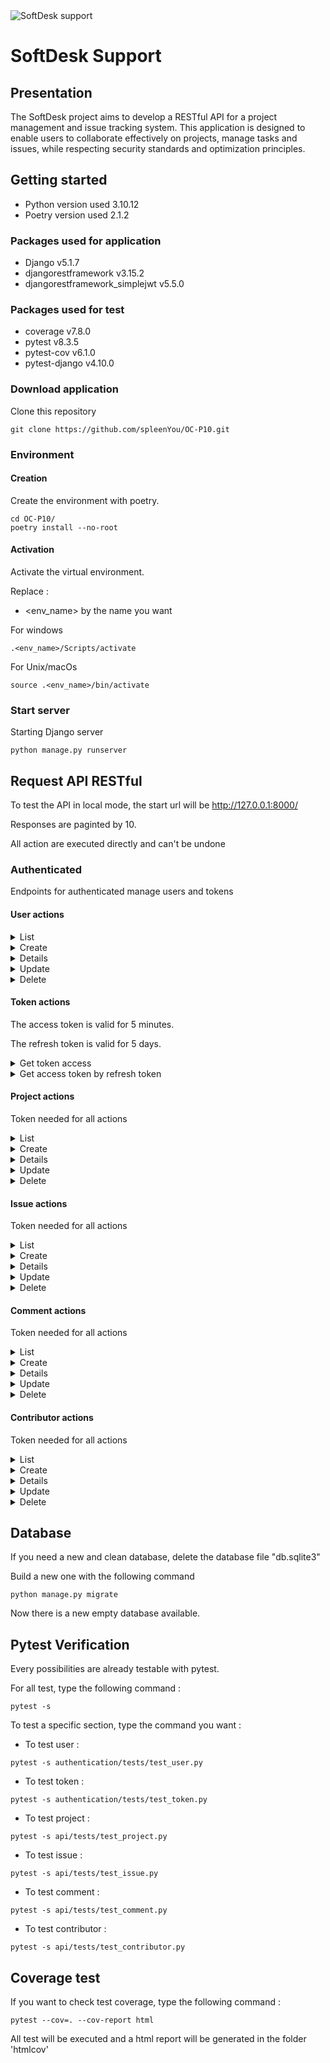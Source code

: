 <img src='https://user.oc-static.com/upload/2023/06/28/16879473703315_P10-02.png' alt='SoftDesk support'>

# SoftDesk Support

## Presentation

The SoftDesk project aims to develop a RESTful API for a project management and issue tracking system. This application is designed to enable users to collaborate effectively on projects, manage tasks and issues, while respecting security standards and optimization principles.

## Getting started

- Python version used 3.10.12
- Poetry version used 2.1.2

### Packages used for application

- Django v5.1.7
- djangorestframework v3.15.2
- djangorestframework_simplejwt v5.5.0

### Packages used for test

- coverage v7.8.0
- pytest v8.3.5
- pytest-cov v6.1.0
- pytest-django v4.10.0

### Download application

Clone this repository
```
git clone https://github.com/spleenYou/OC-P10.git
```

### Environment

#### Creation

Create the environment with poetry.

```
cd OC-P10/
poetry install --no-root
```

#### Activation

Activate the virtual environment.

Replace :
- <env_name> by the name you want

For windows
```
.<env_name>/Scripts/activate
```

For Unix/macOs

```
source .<env_name>/bin/activate
```

### Start server

Starting Django server
```
python manage.py runserver
```

## Request API RESTful

To test the API in local mode, the start url will be http://127.0.0.1:8000/

Responses are paginted by 10.

All action are executed directly and can't be undone

### Authenticated

Endpoints for authenticated manage users and tokens

#### User actions
<details>
    <summary>List</summary>

- Endpoint: user/
- HTTP Method: GET
- Token needed: Yes
- Access: Any connected user

Success response Exemple:
- HTTP status: 200
```
{
    "count": 2,
    "next": null,
    "previous": null,
    "results": [
        {
            "id": 1,
            "username": "user1"2000-01-01 true,
            "can_data_be_shared": true,
            "projects_created": []
        },
        {
            "id": 2,
            "username": "user2",
            "birthday": "2000-01-01",
            "can_be_contacted": false,
            "can_data_be_shared": true,
            "projects_created": []
        }
    ]
}
```
</details>
<details>
    <summary>Create</summary>

To success, the user must be at least 15 years old

- Endpoint: user/
- HTTP Method: POST
- Token needed: No
- Access: Everyone
- Data needed (with exemple):
    - username ('user1')
    - password1 ('password-test')
    - password2 ('password-test')
    - birthday (2000-01-01)
    - can_be_contacted (True)
    - can_data_be_shared (False)

Success response Exemple:
- HTTP status: 201
```
{
    "id": 1,
    "username": "user1",
    "birthday": "2000-01-01",
    "can_be_contacted": true,
    "can_data_be_shared": false
}
```
</details>
<details>
    <summary>Details</summary>

- Endpoint: user/\<id>/
- HTTP Method: GET
- Token needed: Yes
- Access: Any connected user

Success response Exemple:
- HTTP status: 200
```
{
    "id": 1,
    "username": "user1",
    "birthday": "2000-01-01",
    "can_be_contacted": true,
    "can_data_be_shared": true,
    "projects_created": []
}
```
</details>
<details>
    <summary>Update</summary>

- Endpoint: user/\<id>/
- HTTP Method: PATCH
- Token needed: Yes
- Access: the connected user for himself
- Data can be choosen (exemple with id=1):
    - username ('user-test-1')
    - password
    - birthday
    - can_be_contacted
    - can_data_be_shared

Success response Exemple:
- HTTP status: 200
```
{
    "id": 1,
    "username": "user-test-1",
    "birthday": "2000-01-01",
    "can_be_contacted": true,
    "can_data_be_shared": false
}
```
</details>
<details>
    <summary>Delete</summary>

- Endpoint: user/\<id>/
- HTTP Method: DELETE
- Token needed: Yes
- Access: the connected user for himself

Success response Exemple:
- HTTP status: 204
</details>

#### Token actions

The access token is valid for 5 minutes.

The refresh token is valid for 5 days.

<details>
    <summary>Get token access</summary>

- Endpoint: user/login/
- HTTP Method: POST
- Access: Everyone
- Data needed:
    - username
    - password

Success response Exemple:
- HTTPstatus: 200
```
{
    "refresh_token": <token>,
    "access_token": <token>
}
```
</details>
<details>
    <summary>Get access token by refresh token</summary>

- Endpoint: user/login/refresh/
- HTTP Method: POST
- Access: Everyone
- Data needed:
    - refresh_token

Success response Exemple:
- HTTP status: 200
```
{
    "access_token": <token>
}
```
</details>

#### Project actions

Token needed for all actions

<details>
    <summary>List</summary>

- Endpoint: api/project/
- HTTP Method: GET
- Access: Any connected user

Success response Exemple:
- HTTP status: 200
```
{
    "count": 2,
    "next": null,
    "previous": null,
    "results": [
        {
            "id": 1,
            "title": "Projet 1",
            "description": "description projet 1",
            "project_type": "front-end",
            "date_created": "2025-03-26T11:35:09.392474+01:00",
            "author": {
                "id": 1,
                "username": "user1"
            }
        },
        {
            "id": 2,
            "title": "Projet 2",
            "description": "Description projet 2",
            "project_type": "iOS",
            "date_created": "2025-03-26T17:30:08.390441+01:00",
            "author": {
                "id": 3,
                "username": "user2"
            }
        }
    ]
}
```
</details>
<details>
    <summary>Create</summary>

- Endpoint: api/project/
- HTTP Method: POST
- Access: Any connected user
- Data needed (with exemple):
    - title ('project 1')
    - description ('Project's description')
    - project_type ('Android')

Project's type can be:
    - Android
    - iOS
    - back-end
    - front-end

Success response Exemple:
- HTTP status: 201
```
{
    "id": 1,
    "title": "Project 1",
    "description": "Project's description",
    "project_type": "Android",
    "date_created": "2025-04-04T11:29:53.129046+02:00",
    "author": {
        "id": 1,
        "username": "user1"
    }
}
```
</details>
<details>
    <summary>Details</summary>

- Endpoint: api/project/\<id>/
- HTTP Method: GET
- Access: Any project's contributor

Success response Exemple:
- HTTP status: 200
```
{
    "id": 1,
    "title": "Project 1",
    "author": {
        "id": 1,
        "username": "user1"
    },
    "date_created": "2025-04-02T15:24:36.201890+02:00",
    "description": "Project's description",
    "project_type": "Android",
    "issues": [],
    "contributors": [
        {
            "id": 1,
            "username": "user1"
        }
    ]
}
```
</details>
<details>
    <summary>Update</summary>

- Endpoint: api/project/\<id>/
- HTTP Method: PATCH
- Access: Project's author
- Data can be choosen (exemple with id=1)
    - title
    - description
    - project_type ('iOS')

Success response Exemple:
- HTTP status: 200
```
{
    "id": 1,
    "title": "Project 1",
    "description": "Project's description",
    "project_type": "iOS",
    "date_created": "2025-04-04T11:29:53.129046+02:00",
    "author": {
        "id": 1,
        "username": "user1"
    }
}
```
</details>
<details>
    <summary>Delete</summary>

- Endpoint: api/project/\<id>/
- HTTP Method: DELETE
- Access: Project's author

Success response Exemple:
- HTTP status: 204
</details>

#### Issue actions

Token needed for all actions

<details>
    <summary>List</summary>
Listing issues isn't allowed directly.
Use detail project for that.
</details>
<details>
    <summary>Create</summary>

- Endpoint: api/issue/
- HTTP Method: POST
- Access: Any project's contributors
- Data needed (with exemple):
    - project (project's id)
    - title ('test')
    - description ('Project's description')
    - status ('To-Do')
    - priority ('LOW')
    - tag ('BUG')

Project's status can be:
    - To-Do
    - In Progress
    - Finished

Project's priority can be:
    - LOW
    - MEDIUM
    - HIGH

Project's tag can be:
    - BUG
    - TASK
    - FEATURE

Success response Exemple:
- HTTP status: 201
```
{
    "id": 1,
    "project": {
        "id": 1,
        "title": "Projet 1",
        "description": "Description du projet 1",
        "project_type": "Android",
        "date_created": "2025-04-02T15:24:36.201890+02:00",
        "author": {
            "id": 1,
            "username": "user1"
        }
    },
    "title": "test",
    "description": "test",
    "status": "To-Do",
    "priority": "LOW",
    "tag": "BUG",
    "assigned_user": {
        "id": 1,
        "username": "user1"
    },
    "date_created": "2025-04-05T11:53:38.859386+02:00",
    "author": {
        "id": 1,
        "username": "user1"
    }
}
```
</details>
<details>
    <summary>Details</summary>

- Endpoint: api/issue/\<id>/
- HTTP Method: GET
- Access: Any project's contributor

Success response Exemple:
- HTTP status: 200
```
{
    "id": 1,
    "author": {
        "id": 1,
        "username": "user1"
    },
    "project": {
        "id": 1,
        "title": "Projet 1",
        "description": "Description du projet 1",
        "project_type": "Android",
        "date_created": "2025-04-02T15:24:36.201890+02:00",
        "author": {
            "id": 1,
            "username": "user1"
        }
    },
    "title": "test",
    "description": "test",
    "status": "To-Do",
    "priority": "LOW",
    "tag": "BUG",
    "assigned_user": {
        "id": 1,
        "username": "user1"
    },
    "date_created": "2025-04-05T11:53:38.859386+02:00",
    "comments": []
}
```
</details>
<details>
    <summary>Update</summary>

- Endpoint: api/issue/\<id>/
- HTTP Method: PATCH
- Access: Issue's author
- Data can be choosen (exemple with id=1)
    - project
    - title
    - description
    - status
    - priority ('HIGH')
    - tag

Success response Exemple:
- HTTP status: 200
```
{
    "id": 1
    "author": {
        "id": 1,
        "username": "user1"
    },
    "project": {
        "id": 1,
        "title": "Projet 1",
        "description": "Description du projet 1",
        "project_type": "Android",
        "date_created": "2025-04-02T15:24:36.201890+02:00",
        "author": {
            "id": 1,
            "username": "user1"
        }
    },
    "title": "test",
    "description": "test",
    "status": "To-Do",
    "priority": "HIGH",
    "tag": "BUG",
    "assigned_user": {
        "id": 1,
        "username": "user1"
    },
    "date_created": "2025-04-05T11:53:38.859386+02:00",
    "comments": []
}
```
</details>
<details>
    <summary>Delete</summary>

- Endpoint: api/issue/\<id>/
- HTTP Method: DELETE
- Access: Issue's author

Success response Exemple:
- HTTP status: 204
</details>

#### Comment actions

Token needed for all actions

<details>
    <summary>List</summary>
Listing comments isn't allowed directly.
Use detail project for that.
</details>
<details>
    <summary>Create</summary>

- Endpoint: api/comment/
- HTTP Method: POST
- Access: Any project's contributors
- Data needed (with exemple):
    - issue (issue's id)
    - description ('test')

Success response Exemple:
- HTTP status: 201
```
{
    "id": 1,
    "description": "test",
    "date_created": "2025-04-05T12:03:51.148416+02:00",
    "author": {
        "id": 1,
        "username": "user1"
    }
}
```
</details>
<details>
    <summary>Details</summary>

- Endpoint: api/comment/\<id>/
- HTTP Method: GET
- Access: Any project's contributor

Success response Exemple:
- HTTP status: 200
```
{
    "id": 1,
    "author": {
        "id": 1,
        "username": "user1"
    },
    "description": "test",
    "date_created": "2025-04-05T12:03:51.148416+02:00",
    "issue": {
        "id": 1,
        "project": {
            "id": 1,
            "title": "Projet 1",
            "description": "Description du projet 1",
            "project_type": "Android",
            "date_created": "2025-04-02T15:24:36.201890+02:00",
            "author": {
                "id": 1,
                "username": "user1"
            }
        },
        "title": "test",
        "description": "test",
        "status": "To-Do",
        "priority": "LOW",
        "tag": "BUG",
        "assigned_user": {
            "id": 1,
            "username": "user1"
        },
        "date_created": "2025-04-05T11:53:38.859386+02:00",
        "author": {
            "id": 1,
            "username": "user1"
        }
    }
}
```
</details>
<details>
    <summary>Update</summary>

- Endpoint: api/comment/\<id>/
- HTTP Method: PATCH
- Access: Issue's author
- Data can be choosen (exemple with id=1)
    - issue
    - description ('nouvelle description')

Success response Exemple:
- HTTP status: 200
```
{
    "id": 1,
    "description": "nouvelle description",
    "date_created": "2025-03-28T10:57:59.385515+01:00",
    "author": {
        "id": 1,
        "username": "user1"
    }
}
```
</details>
<details>
    <summary>Delete</summary>

- Endpoint: api/comment/\<id>/
- HTTP Method: DELETE
- Access: Issue's author

Success response Exemple:
- HTTP status: 204
</details>

#### Contributor actions

Token needed for all actions

<details>
    <summary>List</summary>

- Endpoint: contributor/
- HTTP Method: GET
- Access: Any connected user

Success response Exemple:
- HTTP status: 200
```
{
    "count": 2,
    "next": null,
    "previous": null,
    "results": [
        {
            "user": {
                "id": 1,
                "username": "user1"
            },
            "project": {
                "id": 1,
                "title": "Projet 1",
                "description": "description projet 1",
                "project_type": "front-end",
                "date_created": "2025-03-26T11:35:09.392474+01:00",
                "author": {
                    "id": 1,
                    "username": "user1"
                }
            }
        },
        {
            "user": {
                "id": 2,
                "username": "user2"
            },
            "project": {
                "id": 1,
                "title": "Projet 1",
                "description": "description projet 1",
                "project_type": "front-end",
                "date_created": "2025-03-26T11:35:09.392474+01:00",
                "author": {
                    "id": 1,
                    "username": "user1"
                }
            }
        }
    ]
}
```
</details>
<details>
    <summary>Create</summary>

- Endpoint: api/contributor/
- HTTP Method: POST
- Access: Any connected user
- Data needed (with exemple):
    - user (user's id)
    - project (project's id)

Success response Exemple:
- HTTP status: 201
```
{
    "user": {
        "id": 2,
        "username": "user2"
    },
    "project": {
        "id": 1,
        "title": "Projet 1",
        "description": "Description projet 1",
        "project_type": "Android",
        "date_created": "2025-03-26T17:30:08.390441+01:00",
        "author": {
            "id": 1,
            "username": "user1"
        }
    }
}
```
</details>
<details>
    <summary>Details</summary>

- Endpoint: api/contributor/\<id>/
- HTTP Method: GET
- Access: Any connected user

Success response Exemple:
- HTTP status: 200
```
{
    "user": {
        "id": 1,
        "username": "user1"
    },
    "project": {
        "id": 1,
        "title": "Projet 1",
        "description": "description projet 1",
        "project_type": "front-end",
        "date_created": "2025-03-26T11:35:09.392474+01:00",
        "author": {
            "id": 1,
            "username": "user1"
        }
    }
}
```
</details>
<details>
    <summary>Update</summary>
Update is not allowed
</details>
<details>
    <summary>Delete</summary>

- Endpoint: api/contributor/\<id>/
- HTTP Method: DELETE
- Access: Contributor's user

Success response Exemple:
- HTTP status: 204
</details>

## Database

If you need a new and clean database, delete the database file "db.sqlite3"

Build a new one with the following command

```
python manage.py migrate

```

Now there is a new empty database available.

## Pytest Verification

Every possibilities are already testable with pytest.

For all test, type the following command :
```
pytest -s
```

To test a specific section, type the command you want :
- To test user :
```
pytest -s authentication/tests/test_user.py
```
- To test token :
```
pytest -s authentication/tests/test_token.py
```
- To test project :
```
pytest -s api/tests/test_project.py
```
- To test issue :
```
pytest -s api/tests/test_issue.py
```
- To test comment :
```
pytest -s api/tests/test_comment.py
```
- To test contributor :
```
pytest -s api/tests/test_contributor.py
```

## Coverage test

If you want to check test coverage, type the following command :

```
pytest --cov=. --cov-report html

```

All test will be executed and a html report will be generated in the folder 'htmlcov'